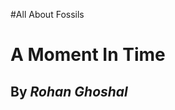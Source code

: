 #All About Fossils
<!DOCTYPE html>
<html>
<head>
<style>

</style>
<title>A Moment In Time</title>
</head>
<body>

<h1>A Moment In Time</h1>
<h2>By <em>Rohan Ghoshal<em/></h2>

</body>
</html>
